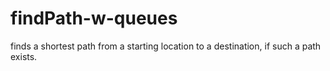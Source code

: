 # findPath-w-queues
 finds a shortest path from a starting location to a destination, if such a path exists.
